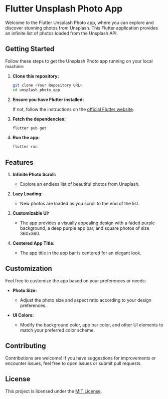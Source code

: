 # Flutter Unsplash Photo App

Welcome to the Flutter Unsplash Photo app, where you can explore and discover stunning photos from Unsplash. This Flutter application provides an infinite list of photos loaded from the Unsplash API.

## Getting Started

Follow these steps to get the Unsplash Photo app running on your local machine:

1. **Clone this repository:**

    ```bash
    git clone <Your Repository URL>
    cd unsplash_photo_app
    ```

2. **Ensure you have Flutter installed:**

    If not, follow the instructions on the [official Flutter website](https://flutter.dev/docs/get-started/install).

3. **Fetch the dependencies:**

    ```bash
    flutter pub get
    ```

4. **Run the app:**

    ```bash
    flutter run
    ```

## Features

1. **Infinite Photo Scroll:**
    - Explore an endless list of beautiful photos from Unsplash.

2. **Lazy Loading:**
    - New photos are loaded as you scroll to the end of the list.

3. **Customizable UI:**
    - The app provides a visually appealing design with a faded purple background, a deep purple app bar, and square photos of size 360x360.

4. **Centered App Title:**
    - The app title in the app bar is centered for an elegant look.

## Customization

Feel free to customize the app based on your preferences or needs:

- **Photo Size:**
    - Adjust the photo size and aspect ratio according to your design preferences.

- **UI Colors:**
    - Modify the background color, app bar color, and other UI elements to match your preferred color scheme.

## Contributing

Contributions are welcome! If you have suggestions for improvements or encounter issues, feel free to open issues or submit pull requests.

## License

This project is licensed under the [MIT License](LICENSE).
